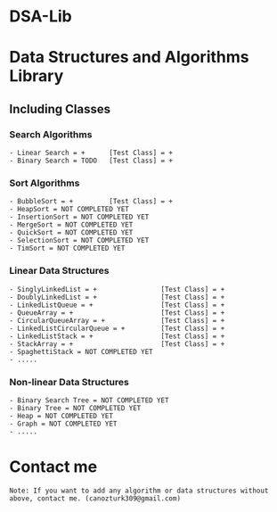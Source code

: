 # DSA-Lib

# Data Structures and Algorithms Library

## Including Classes

### Search Algorithms
    - Linear Search = +      [Test Class] = +
    - Binary Search = TODO   [Test Class] = +

### Sort Algorithms
    - BubbleSort = +         [Test Class] = +
    - HeapSort = NOT COMPLETED YET
    - InsertionSort = NOT COMPLETED YET
    - MergeSort = NOT COMPLETED YET
    - QuickSort = NOT COMPLETED YET
    - SelectionSort = NOT COMPLETED YET
    - TimSort = NOT COMPLETED YET

### Linear Data Structures
    - SinglyLinkedList = +                [Test Class] = +
    - DoublyLinkedList = +                [Test Class] = +
    - LinkedListQueue = +                 [Test Class] = +
    - QueueArray = +                      [Test Class] = +
    - CircularQueueArray = +              [Test Class] = +
    - LinkedListCircularQueue = +         [Test Class] = +
    - LinkedListStack = +                 [Test Class] = +
    - StackArray = +                      [Test Class] = +
    - SpaghettiStack = NOT COMPLETED YET
    - .....

### Non-linear Data Structures
    - Binary Search Tree = NOT COMPLETED YET
    - Binary Tree = NOT COMPLETED YET
    - Heap = NOT COMPLETED YET
    - Graph = NOT COMPLETED YET
    - .....
    
# Contact me
    Note: If you want to add any algorithm or data structures without above, contact me. (canozturk309@gmail.com)
